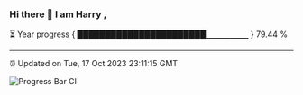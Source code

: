 ### Hi there 👋 I am Harry , 

⏳ Year progress { ███████████████████████▁▁▁▁▁▁▁ } 79.44 %

---

⏰ Updated on Tue, 17 Oct 2023 23:11:15 GMT

![Progress Bar CI](https://github.com/duykhang68/duykhang68/workflows/Progress%20Bar%20CI/badge.svg)
